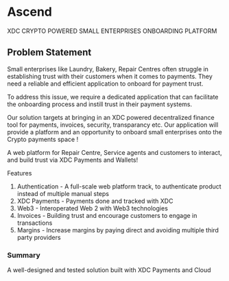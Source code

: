 # Ascend
XDC CRYPTO POWERED SMALL ENTERPRISES ONBOARDING PLATFORM

## Problem Statement

Small enterprises like Laundry, Bakery, Repair Centres often struggle in establishing trust with their customers when it comes to payments. They need a reliable and efficient application to onboard for payment trust.

To address this issue, we require a dedicated application that can facilitate the onboarding process and instill trust in their payment systems.

Our solution targets at bringing in an XDC powered decentralized finance tool for payments, invoices, security, transparancy etc.
Our application will provide a platform and an opportunity to onboard small enterprises onto the Crypto payments space !

A web platform for Repair Centre, Service agents and customers to interact, and build trust via XDC Payments and Wallets!

Features
1. Authentication - A full-scale web platform track, to authenticate product instead of multiple manual steps 
2. XDC Payments - Payments done and tracked with XDC
3. Web3 - Interoperated Web 2 with Web3 technologies
4. Invoices - Building trust and encourage customers to engage in transactions
5. Margins - Increase margins by paying direct and avoiding multiple third party providers

### Summary

A well-designed and tested solution built with XDC Payments and Cloud


